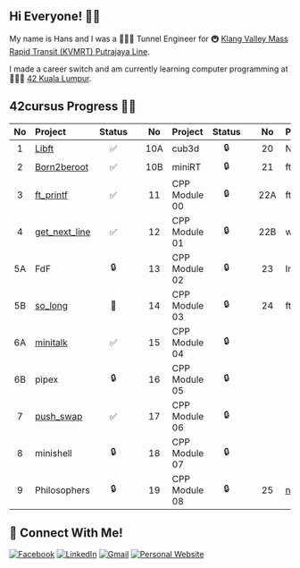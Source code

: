 ## Hi Everyone! 👋🏻

My name is Hans and I was a 👷🏻‍♂️ Tunnel Engineer for 🚇 [Klang Valley Mass Rapid Transit (KVMRT) Putrajaya Line](https://www.mymrt.com.my/public/putrajaya-line/).

I made a career switch and am currently learning computer programming at 👨🏻‍💻 [42 Kuala Lumpur](https://42kl.edu.my).

## 42cursus Progress 💪🏻
| No  | Project                                    | Status |   | No  | Project       | Status |   | No  | Project                        | Status |
| :-: | :----------------------------------------- | :----: | - | :-: | :------------ | :----: | - | :-: | :----------------------------- | :----: |
| 1   | [Libft](../../../42-libft)                 | ✅     |   | 10A | cub3d         | 🔒     |   | 20  | NetPractice                    | 🔒      |
| 2   | [Born2beroot](../../../42-born2beroot)     | ✅     |   | 10B | miniRT        | 🔒     |   | 21  | ft_containers                  | 🔒      |
| 3   | [ft_printf](../../../42-ft_printf)         | ✅     |   | 11  | CPP Module 00 | 🔒     |   | 22A | ft_irc                         | 🔒      |
| 4   | [get_next_line](../../../42-get_next_line) | ✅     |   | 12  | CPP Module 01 | 🔒     |   | 22B | webserv                        | 🔒      |
| 5A  | FdF                                        | 🔒     |   | 13  | CPP Module 02 | 🔒     |   | 23  | Inception                      | 🔒      |
| 5B  | [so_long](../../../42-so_long)             | 📝     |   | 14  | CPP Module 03 | 🔒     |   | 24  | ft_transcendence               | 🔒      |
| 6A  | [minitalk](../../../42-minitalk)           | ✅     |   | 15  | CPP Module 04 | 🔒     |   |     |                                |         |
| 6B  | pipex                                      | 🔒     |   | 16  | CPP Module 05 | 🔒     |   |     |                                |         |
| 7   | [push_swap](../../../42-push_swap)         | ✅     |   | 17  | CPP Module 06 | 🔒     |   |     |                                |         |
| 8   | minishell                                  | 🔒     |   | 18  | CPP Module 07 | 🔒     |   |     |                                |         |
| 9   | Philosophers                               | 🔒     |   | 19  | CPP Module 08 | 🔒     |   | 25  | [netwhat](../../../42-netwhat) | ✅      |

## 📱 Connect With Me!
[![Facebook](https://img.shields.io/badge/-Facebook-3b5998?style=flat-square&logo=facebook&logoColor=white)](https://www.facebook.com/hanshazairi/)
[![LinkedIn](https://img.shields.io/badge/-LinkedIn-0e76a8?style=flat-square&logo=linkedin&logoColor=white)](https://www.linkedin.com/in/hanshazairi/)
[![Gmail](https://img.shields.io/badge/-Gmail-d95040?style=flat-square&logo=gmail&logoColor=white)](mailto:hanshazairi@gmail.com)
[![Personal Website](https://img.shields.io/badge/-Personal%20Website-f8f8fa?style=flat-square)](https://hanshazairi.github.io)

